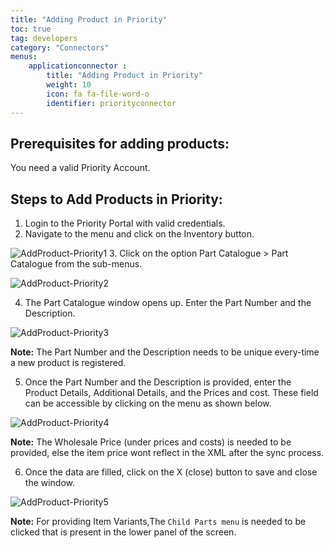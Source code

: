 ```yaml
---
title: "Adding Product in Priority"
toc: true
tag: developers
category: "Connectors"
menus: 
    applicationconnector :
        title: "Adding Product in Priority"
        weight: 10
        icon: fa fa-file-word-o
        identifier: priorityconnector
---
```



## Prerequisites for adding products:

You need a valid Priority Account.

## Steps to Add Products in Priority:

1.	Login to the Priority Portal with valid credentials. 
2.	Navigate to the menu and click on the Inventory button.

![AddProduct-Priority1](/staticfiles/connectors/media/application-connector/AddProduct-Priority1)
3.	Click on the option Part Catalogue > Part Catalogue from the sub-menus.

![AddProduct-Priority2](/staticfiles/connectors/media/application-connector/AddProduct-Priority2)

4.  The Part Catalogue window opens up. Enter the Part Number and the Description.

![AddProduct-Priority3](/staticfiles/connectors/media/application-connector/AddProduct-Priority3)

**Note:** The Part Number and the Description needs to be unique every-time a new product is registered.

5.	Once the Part Number and the Description is provided, enter the Product Details, Additional Details, and the Prices and cost. These 
    field can be accessible by clicking on the menu as shown below.

![AddProduct-Priority4](/staticfiles/connectors/media/application-connector/AddProduct-Priority4)

**Note:** The Wholesale Price (under prices and costs) is needed to be provided, else the item price wont reflect in the XML 
after the sync process.

6.	Once the data are filled, click on the X (close) button to save and close the window.

![AddProduct-Priority5](/staticfiles/connectors/media/application-connector/AddProduct-Priority5)

**Note:** For providing Item Variants,The `Child Parts menu` is needed to be clicked that is present in the lower panel of the screen.